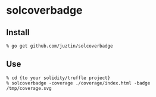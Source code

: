# solcoverbadge

## Install

```Shell
% go get github.com/juztin/solcoverbadge
```

## Use

```Shell
% cd {to your solidity/truffle project}
% solcoverbadge -coverage ./coverage/index.html -badge /tmp/coverage.svg
```
